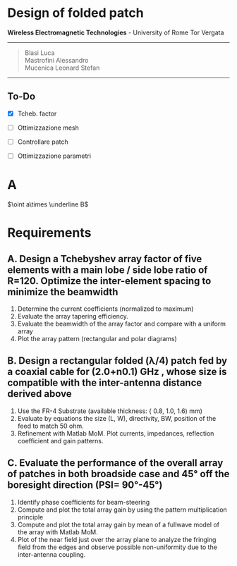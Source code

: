 # Design of folded patch

**Wireless Electromagnetic Technologies** - University of Rome Tor Vergata
___ 

> Blasi Luca<br>
> Mastrofini Alessandro<br>
> Mucenica Leonard Stefan
---

## To-Do

* [x] Tcheb. factor
* [ ] Ottimizzazione mesh 
* [ ] Controllare patch
* [ ] Ottimizzazione parametri 


# A

$\oint a\times \underline B$

# Requirements

## A. Design a Tchebyshev array factor of five elements with a main lobe / side lobe ratio of R=120. Optimize the inter-element spacing to minimize the beamwidth
1.	Determine the current coefficients (normalized to maximum)
2.	Evaluate the array tapering efficiency.
3.	Evaluate the beamwidth of the array factor and compare with a uniform array
4.	Plot the array pattern (rectangular and polar diagrams)


## B. Design a rectangular folded (λ/4) patch fed by a coaxial cable for (2.0+n0.1) GHz , whose size is compatible with the inter-antenna distance derived above
1.	Use the FR-4 Substrate (available thickness: { 0.8, 1.0, 1.6) mm)
2.	Evaluate by equations the size (L, W), directivity, BW, position of the feed to match 50 ohm.
3.	Refinement with Matlab MoM. Plot currents, impedances, reflection coefficient and gain patterns.


## C. Evaluate the performance of the overall array of patches in both broadside case and 45° off the boresight direction (PSI= 90°-45°)
1.	Identify phase coefficients for beam-steering
2.	Compute and plot the total array gain by using the pattern multiplication principle
3.	Compute and plot the total array gain by mean of a fullwave model of the array with Matlab MoM.
4.	Plot of the near field just over the array plane to analyze the fringing field from the edges and observe possible non-uniformity due to the inter-antenna coupling.
